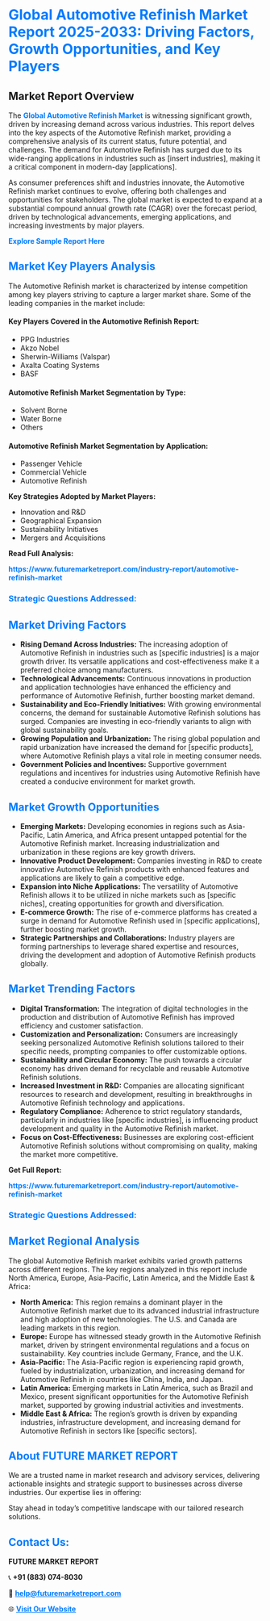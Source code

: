 <h1 style="color: #007BFF;">Global Automotive Refinish Market Report 2025-2033: Driving Factors, Growth Opportunities, and Key Players</h1>

<section id="overview">
<h2>Market Report Overview</h2>
<p>The <a href="https://www.futuremarketreport.com/industry-report/automotive-refinish-market" style="color: #007BFF; text-decoration: none;"><strong>Global Automotive Refinish Market</strong></a> is witnessing significant growth, driven by increasing demand across various industries. This report delves into the key aspects of the Automotive Refinish market, providing a comprehensive analysis of its current status, future potential, and challenges. The demand for Automotive Refinish has surged due to its wide-ranging applications in industries such as [insert industries], making it a critical component in modern-day [applications].</p>
<p>As consumer preferences shift and industries innovate, the Automotive Refinish market continues to evolve, offering both challenges and opportunities for stakeholders. The global market is expected to expand at a substantial compound annual growth rate (CAGR) over the forecast period, driven by technological advancements, emerging applications, and increasing investments by major players.</p>
</section>

<section id="overview">
<p><a href="https://www.futuremarketreport.com/request-sample/reportId=119368" style="color: #007BFF; text-decoration: none;"><strong>Explore Sample Report Here</strong></a></p>
</section>

<section id="key-players">
<h2 style="color: #007BFF;">Market Key Players Analysis</h2>
<p>The Automotive Refinish market is characterized by intense competition among key players striving to capture a larger market share. Some of the leading companies in the market include:</p>
<h4>Key Players Covered in the Automotive Refinish Report:</h4>
<ul><li>PPG Industries</li><li>Akzo Nobel</li><li>Sherwin-Williams (Valspar)</li><li>Axalta Coating Systems</li><li>BASF</li></ul>
<h4>Automotive Refinish Market Segmentation by Type:</h4>
<ul><li>Solvent Borne</li><li>Water Borne</li><li>Others</li></ul>

<h4>Automotive Refinish Market Segmentation by Application:</h4>
<ul><li>Passenger Vehicle</li><li>Commercial Vehicle</li><li>Automotive Refinish</li></ul>
<p><strong>Key Strategies Adopted by Market Players:</strong></p>
<ul>
<li>Innovation and R&D</li>
<li>Geographical Expansion</li>
<li>Sustainability Initiatives</li>
<li>Mergers and Acquisitions</li>
</ul>
</section>

<section>
<p><strong>Read Full Analysis: </strong></p><a href="https://www.futuremarketreport.com/industry-report/automotive-refinish-market" style="color: #007BFF; text-decoration: none;"><strong>https://www.futuremarketreport.com/industry-report/automotive-refinish-market</strong></a>
<h3 style="color: #007BFF;">Strategic Questions Addressed:</h3>
</section>

<section id="driving-factors">
<h2 style="color: #007BFF;">Market Driving Factors</h2>
<ul>
<li><strong>Rising Demand Across Industries:</strong> The increasing adoption of Automotive Refinish in industries such as [specific industries] is a major growth driver. Its versatile applications and cost-effectiveness make it a preferred choice among manufacturers.</li>
<li><strong>Technological Advancements:</strong> Continuous innovations in production and application technologies have enhanced the efficiency and performance of Automotive Refinish, further boosting market demand.</li>
<li><strong>Sustainability and Eco-Friendly Initiatives:</strong> With growing environmental concerns, the demand for sustainable Automotive Refinish solutions has surged. Companies are investing in eco-friendly variants to align with global sustainability goals.</li>
<li><strong>Growing Population and Urbanization:</strong> The rising global population and rapid urbanization have increased the demand for [specific products], where Automotive Refinish plays a vital role in meeting consumer needs.</li>
<li><strong>Government Policies and Incentives:</strong> Supportive government regulations and incentives for industries using Automotive Refinish have created a conducive environment for market growth.</li>
</ul>
</section>

<section id="growth-opportunities">
<h2 style="color: #007BFF;">Market Growth Opportunities</h2>
<ul>
<li><strong>Emerging Markets:</strong> Developing economies in regions such as Asia-Pacific, Latin America, and Africa present untapped potential for the Automotive Refinish market. Increasing industrialization and urbanization in these regions are key growth drivers.</li>
<li><strong>Innovative Product Development:</strong> Companies investing in R&D to create innovative Automotive Refinish products with enhanced features and applications are likely to gain a competitive edge.</li>
<li><strong>Expansion into Niche Applications:</strong> The versatility of Automotive Refinish allows it to be utilized in niche markets such as [specific niches], creating opportunities for growth and diversification.</li>
<li><strong>E-commerce Growth:</strong> The rise of e-commerce platforms has created a surge in demand for Automotive Refinish used in [specific applications], further boosting market growth.</li>
<li><strong>Strategic Partnerships and Collaborations:</strong> Industry players are forming partnerships to leverage shared expertise and resources, driving the development and adoption of Automotive Refinish products globally.</li>
</ul>
</section>

<section id="trending-factors">
<h2 style="color: #007BFF;">Market Trending Factors</h2>
<ul>
<li><strong>Digital Transformation:</strong> The integration of digital technologies in the production and distribution of Automotive Refinish has improved efficiency and customer satisfaction.</li>
<li><strong>Customization and Personalization:</strong> Consumers are increasingly seeking personalized Automotive Refinish solutions tailored to their specific needs, prompting companies to offer customizable options.</li>
<li><strong>Sustainability and Circular Economy:</strong> The push towards a circular economy has driven demand for recyclable and reusable Automotive Refinish solutions.</li>
<li><strong>Increased Investment in R&D:</strong> Companies are allocating significant resources to research and development, resulting in breakthroughs in Automotive Refinish technology and applications.</li>
<li><strong>Regulatory Compliance:</strong> Adherence to strict regulatory standards, particularly in industries like [specific industries], is influencing product development and quality in the Automotive Refinish market.</li>
<li><strong>Focus on Cost-Effectiveness:</strong> Businesses are exploring cost-efficient Automotive Refinish solutions without compromising on quality, making the market more competitive.</li>
</ul>
</section>

<section>
<p><strong>Get Full Report: </strong></p><a href="https://www.futuremarketreport.com/industry-report/automotive-refinish-market" style="color: #007BFF; text-decoration: none;"><strong>https://www.futuremarketreport.com/industry-report/automotive-refinish-market</strong></a>
<h3 style="color: #007BFF;">Strategic Questions Addressed:</h3>
</section>


<section id="regional-analysis">
<h2 style="color: #007BFF;">Market Regional Analysis</h2>
<p>The global Automotive Refinish market exhibits varied growth patterns across different regions. The key regions analyzed in this report include North America, Europe, Asia-Pacific, Latin America, and the Middle East & Africa:</p>
<ul>
<li><strong>North America:</strong> This region remains a dominant player in the Automotive Refinish market due to its advanced industrial infrastructure and high adoption of new technologies. The U.S. and Canada are leading markets in this region.</li>
<li><strong>Europe:</strong> Europe has witnessed steady growth in the Automotive Refinish market, driven by stringent environmental regulations and a focus on sustainability. Key countries include Germany, France, and the U.K.</li>
<li><strong>Asia-Pacific:</strong> The Asia-Pacific region is experiencing rapid growth, fueled by industrialization, urbanization, and increasing demand for Automotive Refinish in countries like China, India, and Japan.</li>
<li><strong>Latin America:</strong> Emerging markets in Latin America, such as Brazil and Mexico, present significant opportunities for the Automotive Refinish market, supported by growing industrial activities and investments.</li>
<li><strong>Middle East & Africa:</strong> The region’s growth is driven by expanding industries, infrastructure development, and increasing demand for Automotive Refinish in sectors like [specific sectors].</li>
</ul>
</section>

<footer>
<h2 style="color: #007BFF;">About FUTURE MARKET REPORT</h2>
<p>We are a trusted name in market research and advisory services, delivering actionable insights and strategic support to businesses across diverse industries. Our expertise lies in offering:</p>

<p>Stay ahead in today’s competitive landscape with our tailored research solutions.</p>

<h2 style="color: #007BFF;">Contact Us:</h2>
<p><strong>FUTURE MARKET REPORT</strong></p>
<p>📞 <strong>+91 (883) 074-8030</strong></p>
<p>📧 <strong><a href="mailto:help@futuremarketreport.com" style="color: #007BFF;">help@futuremarketreport.com</a></strong></p>
<p>🌐 <strong><a href="https://www.futuremarketreport.com/" style="color: #007BFF;">Visit Our Website</a></strong></p>
</footer>